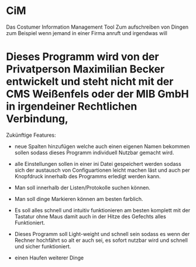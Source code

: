 # CiM
Das Costumer Information Management Tool
Zum aufschreiben von Dingen zum Beispiel wenn jemand in einer Firma anruft und irgendwas will

Dieses Programm wird von der Privatperson Maximilian Becker entwickelt und steht nicht mit der CMS Weißenfels oder der MIB GmbH in
irgendeiner Rechtlichen Verbindung,
===================================
Zukünftige Features:
- neue Spalten hinzufügen welche auch einen eigenen Namen bekommen sollen sodass dieses Programm individuell Nutzbar gemacht wird.
- alle Einstellungen sollen in einer ini Datei gespeichert werden sodass sich der austausch von Configuartionen leicht machen läst und auch per
  Knopfdruck innerhalb des Programms erledigt werden kann.
- Man soll innerhalb der Listen/Protokolle suchen können.
- Man soll dinge Markieren können am besten farblich.
- Es soll alles schnell und intuitiv funktionieren am besten komplett mit der Tastatur ohne Maus damit auch in der Hitze des Gefechts alles Funktioniert.
- Dieses Programm soll Light-weight und schnell sein sodass es wenn der Rechner hochfährt so alt er auch sei, es sofort nutzbar wird und schnell und sicher
  funktioniert.

- einen Haufen weiterer Dinge
